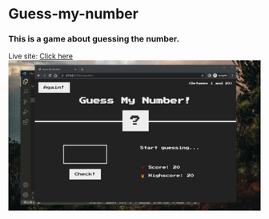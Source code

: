 ﻿# Guess-my-number

### This is a game about guessing the number.

Live site: [Click here](https://mustafadede.github.io/udemy-js-course-guess-my-number)
<br/>
![Website Picture](./pic.gif)
